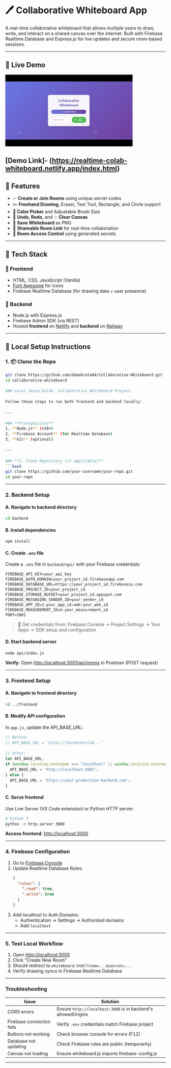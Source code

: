 # 🖊️ Collaborative Whiteboard App

A real-time collaborative whiteboard that allows multiple users to draw, write, and interact on a shared canvas over the internet. Built with Firebase Realtime Database and Express.js for live updates and secure room-based sessions.

---

## 🎥 Live Demo

![Live Demo](./assets/Demo.gif)

[Demo Link]- (https://realtime-colab-whiteboard.netlify.app/index.html)
---

## 🚀 Features

- ✅ **Create or Join Rooms** using unique secret codes
- ✏️ **Freehand Drawing**, Eraser, Text Tool, Rectangle, and Circle support
- 🎨 **Color Picker** and Adjustable Brush Size
- 🔁 **Undo, Redo**, and ✨ **Clear Canvas**
- 💾 **Save Whiteboard** as PNG
- 🔗 **Shareable Room Link** for real-time collaboration
- 🔐 **Room Access Control** using generated secrets

---

## 🧰 Tech Stack

### 🔹 Frontend
- HTML, CSS, JavaScript (Vanilla)
- [Font Awesome](https://fontawesome.com) for icons
- Firebase Realtime Database (for drawing data + user presence)

### 🔹 Backend
- Node.js with Express.js
- Firebase Admin SDK (via REST)
- Hosted **frontend** on [Netlify](https://netlify.app) and **backend** on [Railway](https://railway.app)

---

## 🔧 Local Setup Instructions

### 1. 📦 Clone the Repo

```bash
git clone https://github.com/debabrata04/Collaborative-Whiteboard.git
cd collaborative-whiteboard

### Local Setup Guide: Collaborative Whiteboard Project

Follow these steps to run both frontend and backend locally:

---

### **Prerequisites**
1. **Node.js** (v18+)
2. **Firebase Account** (for Realtime Database)
3. **Git** (optional)

---

### **1. Clone Repository (if applicable)**
```bash
git clone https://github.com/your-username/your-repo.git
cd your-repo
```

---

### **2. Backend Setup**

#### A. Navigate to backend directory
```bash
cd backend
```

#### B. Install dependencies
```bash
npm install
```

#### C. Create `.env` file
Create a `.env` file in `backend/api/` with your Firebase credentials:
```env
FIREBASE_API_KEY=your_api_key
FIREBASE_AUTH_DOMAIN=your_project_id.firebaseapp.com
FIREBASE_DATABASE_URL=https://your_project_id.firebaseio.com
FIREBASE_PROJECT_ID=your_project_id
FIREBASE_STORAGE_BUCKET=your_project_id.appspot.com
FIREBASE_MESSAGING_SENDER_ID=your_sender_id
FIREBASE_APP_ID=1:your_app_id:web:your_web_id
FIREBASE_MEASUREMENT_ID=G-your_measurement_id
PORT=3001
```

> 🔑 Get credentials from: Firebase Console → Project Settings → Your Apps → SDK setup and configuration

#### D. Start backend server
```bash
node api/index.js
```

**Verify**: Open [http://localhost:3001/api/rooms](http://localhost:3001/api/rooms) in Postman (POST request)

---

### **3. Frontend Setup**

#### A. Navigate to frontend directory
```bash
cd ../frontend
```

#### B. Modify API configuration
In `app.js`, update the API_BASE_URL:
```javascript
// Before:
// API_BASE_URL = 'https://backendcolab...'

// After:
let API_BASE_URL;
if (window.location.hostname === "localhost" || window.location.hostname === "127.0.0.1") {
  API_BASE_URL = 'http://localhost:3001';
} else {
  API_BASE_URL = 'https://your-production-backend.com';
}
```

#### C. Serve frontend
Use Live Server (VS Code extension) or Python HTTP server:
```bash
# Python 3
python -m http.server 3000
```

**Access frontend**: [http://localhost:3000](http://localhost:3000)

---

### **4. Firebase Configuration**

1. Go to [Firebase Console](https://console.firebase.google.com/)
2. Update Realtime Database Rules:
   ```json
   {
     "rules": {
       ".read": true,
       ".write": true
     }
   }
   ```
3. Add localhost to Auth Domains:
   - Authentication → Settings → Authorized domains
   - Add `localhost`

---

### **5. Test Local Workflow**
1. Open [http://localhost:3000](http://localhost:3000)
2. Click "Create New Room"
3. Should redirect to `whiteboard.html?room=...&secret=...`
4. Verify drawing syncs in Firebase Realtime Database

---

### **Troubleshooting**

| Issue | Solution |
|-------|----------|
| CORS errors | Ensure `http://localhost:3000` is in backend's allowedOrigins |
| Firebase connection fails | Verify `.env` credentials match Firebase project |
| Buttons not working | Check browser console for errors (F12) |
| Database not updating | Check Firebase rules are public (temporarily) |
| Canvas not loading | Ensure whiteboard.js imports firebase-config.js |

---
